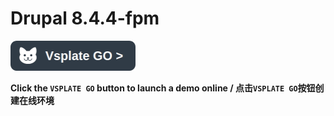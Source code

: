# Drupal 8.4.4-fpm

<a href="https://www.vsplate.com/?docker-compose=https://github.com/vsplate/dcenvs/drupal/8.4.4-fpm"><img alt="VSPLATE GO" src="https://raw.githubusercontent.com/vsplate/images/master/vsgo_btn.png" width="200px"></a>

**Click the `VSPLATE GO` button to launch a demo online / 点击`VSPLATE GO`按钮创建在线环境**